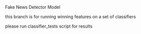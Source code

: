Fake News Detector Model 

this branch is for running winning features  on a set of classifiers

please run classifier_tests script for results